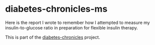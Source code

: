 # diabetes-chronicles-ms

Here is the report I wrote to remember how I attempted to measure my insulin-to-glucose ratio in preparation for flexible insulin therapy. 

This is part of the [diabetes-chronicles](https://github.com/rscherrer/diabetes-chronicles) project. 

